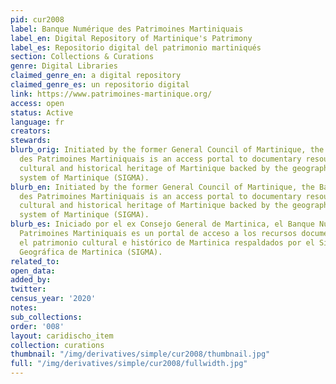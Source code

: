 ```yaml
---
pid: cur2008
label: Banque Numérique des Patrimoines Martiniquais
label_en: Digital Repository of Martinique's Patrimony
label_es: Repositorio digital del patrimonio martiniqués
section: Collections & Curations
genre: Digital Libraries
claimed_genre_en: a digital repository
claimed_genre_es: un repositorio digital
link: https://www.patrimoines-martinique.org/
access: open
status: Active
language: fr
creators:
stewards:
blurb_orig: Initiated by the former General Council of Martinique, the Banque Numérique
  des Patrimoines Martiniquais is an access portal to documentary resources on the
  cultural and historical heritage of Martinique backed by the geographic information
  system of Martinique (SIGMA).
blurb_en: Initiated by the former General Council of Martinique, the Banque Numérique
  des Patrimoines Martiniquais is an access portal to documentary resources on the
  cultural and historical heritage of Martinique backed by the geographic information
  system of Martinique (SIGMA).
blurb_es: Iniciado por el ex Consejo General de Martinica, el Banque Numérique des
  Patrimoines Martiniquais es un portal de acceso a los recursos documentales sobre
  el patrimonio cultural e histórico de Martinica respaldados por el Sistema de Información
  Geográfica de Martinica (SIGMA).
related_to:
open_data:
added_by:
twitter:
census_year: '2020'
notes:
sub_collections:
order: '008'
layout: caridischo_item
collection: curations
thumbnail: "/img/derivatives/simple/cur2008/thumbnail.jpg"
full: "/img/derivatives/simple/cur2008/fullwidth.jpg"
---
```

